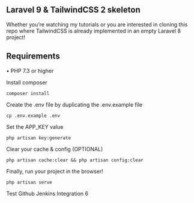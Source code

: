 ## Laravel 9  & TailwindCSS 2 skeleton

Whether you’re watching my tutorials or you are interested in cloning this repo where TailwindCSS is already implemented in an empty Laravel 8 project!


## Requirements
•	PHP 7.3 or higher

Install composer <br>
```
composer install
```

Create the .env file by duplicating the .env.example file <br>
```
cp .env.example .env
```

Set the APP_KEY value <br>
```
php artisan key:generate
```

Clear your cache & config (OPTIONAL)
``` 
php artisan cache:clear && php artisan config:clear
```

Finally, run your project in the browser!
```
php artisan serve
```

Test Github Jenkins Integration 6
